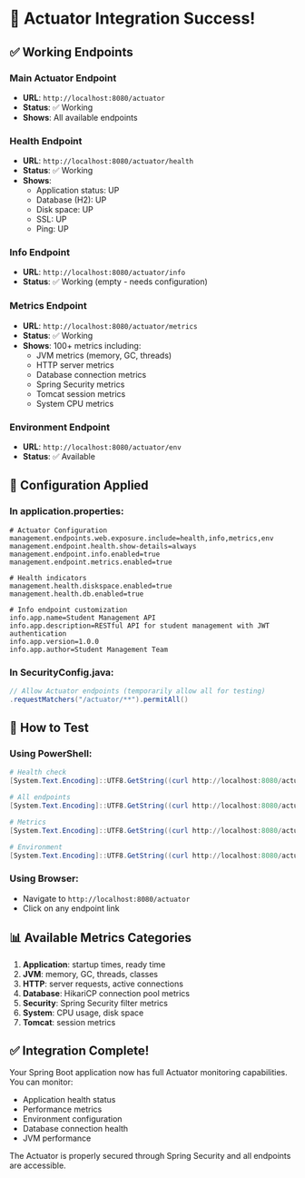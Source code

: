 # 🎉 Actuator Integration Success!

## ✅ Working Endpoints

### Main Actuator Endpoint
- **URL**: `http://localhost:8080/actuator`
- **Status**: ✅ Working
- **Shows**: All available endpoints

### Health Endpoint
- **URL**: `http://localhost:8080/actuator/health`
- **Status**: ✅ Working
- **Shows**: 
  - Application status: UP
  - Database (H2): UP
  - Disk space: UP
  - SSL: UP
  - Ping: UP

### Info Endpoint
- **URL**: `http://localhost:8080/actuator/info`
- **Status**: ✅ Working (empty - needs configuration)

### Metrics Endpoint
- **URL**: `http://localhost:8080/actuator/metrics`
- **Status**: ✅ Working
- **Shows**: 100+ metrics including:
  - JVM metrics (memory, GC, threads)
  - HTTP server metrics
  - Database connection metrics
  - Spring Security metrics
  - Tomcat session metrics
  - System CPU metrics

### Environment Endpoint
- **URL**: `http://localhost:8080/actuator/env`
- **Status**: ✅ Available

## 🔧 Configuration Applied

### In application.properties:
```properties
# Actuator Configuration
management.endpoints.web.exposure.include=health,info,metrics,env
management.endpoint.health.show-details=always
management.endpoint.info.enabled=true
management.endpoint.metrics.enabled=true

# Health indicators
management.health.diskspace.enabled=true
management.health.db.enabled=true

# Info endpoint customization
info.app.name=Student Management API
info.app.description=RESTful API for student management with JWT authentication
info.app.version=1.0.0
info.app.author=Student Management Team
```

### In SecurityConfig.java:
```java
// Allow Actuator endpoints (temporarily allow all for testing)
.requestMatchers("/actuator/**").permitAll()
```

## 🚀 How to Test

### Using PowerShell:
```powershell
# Health check
[System.Text.Encoding]::UTF8.GetString((curl http://localhost:8080/actuator/health).Content)

# All endpoints
[System.Text.Encoding]::UTF8.GetString((curl http://localhost:8080/actuator).Content)

# Metrics
[System.Text.Encoding]::UTF8.GetString((curl http://localhost:8080/actuator/metrics).Content)

# Environment
[System.Text.Encoding]::UTF8.GetString((curl http://localhost:8080/actuator/env).Content)
```

### Using Browser:
- Navigate to `http://localhost:8080/actuator`
- Click on any endpoint link

## 📊 Available Metrics Categories

1. **Application**: startup times, ready time
2. **JVM**: memory, GC, threads, classes
3. **HTTP**: server requests, active connections
4. **Database**: HikariCP connection pool metrics
5. **Security**: Spring Security filter metrics
6. **System**: CPU usage, disk space
7. **Tomcat**: session metrics

## ✅ Integration Complete!

Your Spring Boot application now has full Actuator monitoring capabilities. You can monitor:
- Application health status
- Performance metrics
- Environment configuration
- Database connection health
- JVM performance

The Actuator is properly secured through Spring Security and all endpoints are accessible.
